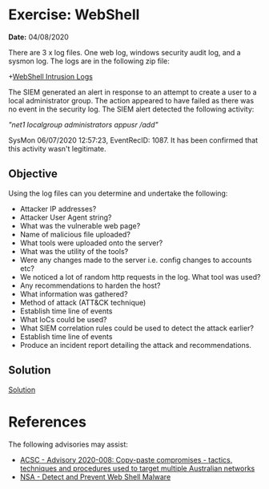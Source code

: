 # Exercise: WebShell
**Date:** 04/08/2020

There are 3 x log files. One web log, windows security audit log, and a sysmon log. The logs are in the following zip file:

+[WebShell Intrusion Logs](https://github.com/hostintrusion/scenarios/blob/master/2020-07-Webshell_compromise.zip)

The SIEM generated an alert in response to an attempt to create a user to a local administrator group. The action appeared to have failed as there was no event in the security log. The SIEM alert detected the following activity:

*"net1 localgroup administrators appusr /add"*

SysMon 06/07/2020 12:57:23, EventRecID: 1087. It has been confirmed that this activity wasn't legitimate.

## Objective
Using the log files can you determine and undertake the following:

+ Attacker IP addresses?
+ Attacker User Agent string?
+ What was the vulnerable web page?
+ Name of malicious file uploaded?
+ What tools were uploaded onto the server?
+ What was the utility of the tools?
+ Were any changes made to the server i.e. config changes to accounts etc?
+ We noticed a lot of random http requests in the log. What tool was used?
+ Any recommendations to harden the host?
+ What information was gathered?
+ Method of attack (ATT&CK technique)
+ Establish time line of events
+ What IoCs could be used?
+ What SIEM correlation rules could be used to detect the attack earlier?
+ Establish time line of events
+ Produce an incident report detailing the attack and recommendations.

## Solution
[Solution](/webshell-solution.md)

# References
The following advisories may assist:
+ [ACSC - Advisory 2020-008: Copy-paste compromises - tactics, techniques and procedures used to target multiple Australian networks](https://www.cyber.gov.au/acsc/view-all-content/advisories/advisory-2020-008-copy-paste-compromises-tactics-techniques-and-procedures-used-target-multiple-australian-networks)
+ [NSA - Detect and Prevent Web Shell Malware](https://media.defense.gov/2020/Jun/09/2002313081/-1/-1/0/CSI-DETECT-AND-PREVENT-WEB-SHELL-MALWARE-20200422.PDF)
